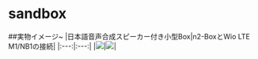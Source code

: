 # sandbox

##実物イメージ~
|日本語音声合成スピーカー付き小型Box|n2-BoxとWio LTE M1/NB1の接続|
|:---:|:---:|
|![](https://github.com/kdg-hacks/kdg-hacks-examples/blob/images/n2/images/n2tts_box.jpg)|![](https://github.com/kdg-hacks/kdg-hacks-examples/blob/images/n2/images/wio_n2tts_box.jpg)|
